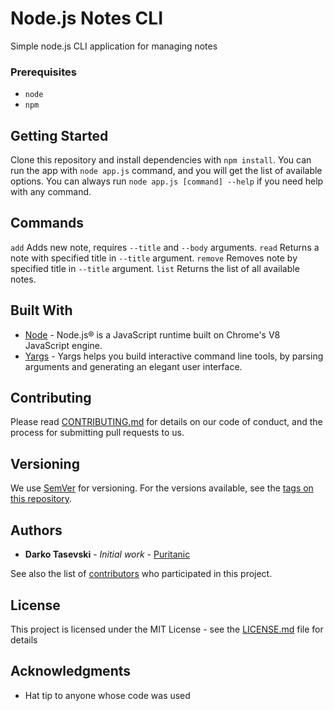 # Node.js Notes CLI

Simple node.js CLI application for managing notes

### Prerequisites

-   `node`
-   `npm`

## Getting Started

Clone this repository and install dependencies with `npm install`.
You can run the app with `node app.js` command, and you will get the list of available options. You can always run `node app.js [command] --help` if you need help with any command.

## Commands

`add` Adds new note, requires `--title` and `--body` arguments.
`read` Returns a note with specified title in `--title` argument.
`remove` Removes note by specified title in `--title` argument.
`list` Returns the list of all available notes.

## Built With

-   [Node](https://nodejs.org/en/) - Node.js® is a JavaScript runtime built on Chrome's V8 JavaScript engine.
-   [Yargs](https://github.com/yargs/yargs) - Yargs helps you build interactive command line tools, by parsing arguments and generating an elegant user interface.

## Contributing

Please read [CONTRIBUTING.md](CONTRIBUTING.md) for details on our code of conduct, and the process for submitting pull requests to us.

## Versioning

We use [SemVer](http://semver.org/) for versioning. For the versions available, see the [tags on this repository](https://github.com/your/project/tags).

## Authors

-   **Darko Tasevski** - _Initial work_ - [Puritanic](https://github.com/Puritanic)

See also the list of [contributors](CONTRIBUTORS.md) who participated in this project.

## License

This project is licensed under the MIT License - see the [LICENSE.md](LICENSE.md) file for details

## Acknowledgments

-   Hat tip to anyone whose code was used
